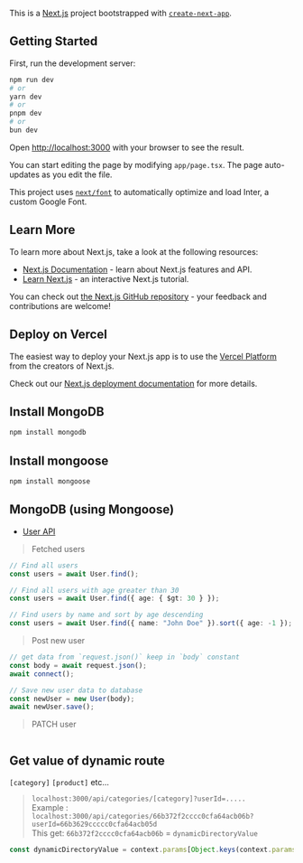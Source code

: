 This is a [Next.js](https://nextjs.org/) project bootstrapped with [`create-next-app`](https://github.com/vercel/next.js/tree/canary/packages/create-next-app).

## Getting Started

First, run the development server:

```bash
npm run dev
# or
yarn dev
# or
pnpm dev
# or
bun dev
```

Open [http://localhost:3000](http://localhost:3000) with your browser to see the result.

You can start editing the page by modifying `app/page.tsx`. The page auto-updates as you edit the file.

This project uses [`next/font`](https://nextjs.org/docs/basic-features/font-optimization) to automatically optimize and load Inter, a custom Google Font.

## Learn More

To learn more about Next.js, take a look at the following resources:

- [Next.js Documentation](https://nextjs.org/docs) - learn about Next.js features and API.
- [Learn Next.js](https://nextjs.org/learn) - an interactive Next.js tutorial.

You can check out [the Next.js GitHub repository](https://github.com/vercel/next.js/) - your feedback and contributions are welcome!

## Deploy on Vercel

The easiest way to deploy your Next.js app is to use the [Vercel Platform](https://vercel.com/new?utm_medium=default-template&filter=next.js&utm_source=create-next-app&utm_campaign=create-next-app-readme) from the creators of Next.js.

Check out our [Next.js deployment documentation](https://nextjs.org/docs/deployment) for more details.

## Install MongoDB

```bash
npm install mongodb
```

## Install mongoose

```bash
npm install mongoose
```

## MongoDB (using Mongoose)

- [User API](https://github.com/seaboie/next-youtube/blob/aab87b671db03da077db00c6df9d42dddfcb7a5d/app/api/users/route.ts#L6)

> Fetched users

```ts
// Find all users
const users = await User.find();

// Find all users with age greater than 30
const users = await User.find({ age: { $gt: 30 } });

// Find users by name and sort by age descending
const users = await User.find({ name: "John Doe" }).sort({ age: -1 });
```

> Post new user

```ts
// get data from `request.json()` keep in `body` constant
const body = await request.json();
await connect();

// Save new user data to database
const newUser = new User(body);
await newUser.save();
```  

> PATCH user  
```ts

```  

## Get value of dynamic route  
`[category]` `[product]`  etc...   

> `localhost:3000/api/categories/[category]?userId=.....`  
> Example :  
> `localhost:3000/api/categories/66b372f2cccc0cfa64acb06b?userId=66b3629ccccc0cfa64acb05d`  
> This get: `66b372f2cccc0cfa64acb06b` = `dynamicDirectoryValue`   
```ts
const dynamicDirectoryValue = context.params[Object.keys(context.params)[0]];
```   

